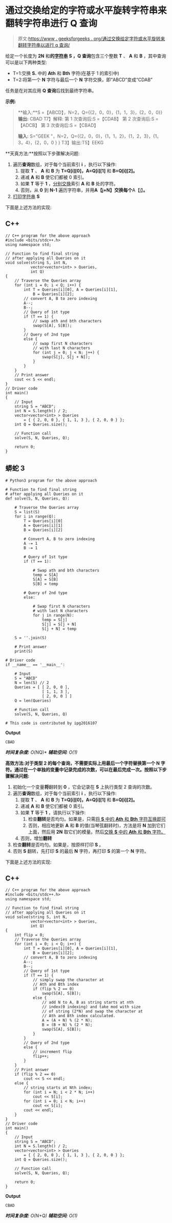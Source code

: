 # 通过交换给定的字符或水平旋转字符串来翻转字符串进行 Q 查询

> 原文:[https://www . geeksforgeeks . org/通过交换给定字符或水平旋转来翻转字符串以进行 q 查询/](https://www.geeksforgeeks.org/flip-the-string-by-either-swapping-given-characters-or-rotating-it-horizontally-for-q-queries/)

给定一个长度为 **2N** 和**的[字符串](https://www.geeksforgeeks.org/string-data-structure/) **S** ，Q 查询**包含三个整数 **T** 、 **A** 和 **B** ，其中查询可以是以下两种类型:

*   T=1:交换 **S.** 中的 **Ath** 和 **Bth** 字符(在基于 1 的索引中)
*   T=2:将第一个 **N** 字符与最后一个 **N** 字符交换，即“ABCD”变成“CDAB”

任务是在对其应用 **Q 查询**后找到最终字符串。

**示例:**

> **输入:**S =【ABCD】，N=2，Q={{2，0，0}，{1，1，3}，{2，0，0}}
> **输出:**
> CBAD
> T7】解释:
> 第 1 次查询后:S =【CDAB】
> 第 2 次查询后:S =【ADCB】
> 第 3 次查询后:S =【CBAD】
> 
> **输入:** S="GEEK "，N=2，Q={{2，0，0}，{1，1，2}，{1，2，3}，{1，3，4}，{2，0，0 } }
> T3】输出:T5】EEKG

**天真方法:**按照以下步骤解决问题:

1.  遍历**查询**数组，对于每个当前索引 **i** ，执行以下操作:
    1.  提取 **T** 、 **A** 和 **B** 为 **T=Q[i][0]，A=Q[i][1]** 和 **B=Q[i][2]。**
    2.  递减 **A** 和 **B** 使它们都被 0 索引。
    3.  如果 **T** 等于 **1** ，[分别交换](https://www.geeksforgeeks.org/vectorat-vectorswap-c-stl/)索引 **A** 和 **B** 处的字符。
    4.  否则，从 **0** 到 **N-1** 遍历字符串，并用**A【j+N】交换每个**A【j】**。**
2.  [打印字符串](https://www.geeksforgeeks.org/strings-in-c-2/) **S**

下面是上述方法的实现:

## C++

```
// C++ program for the above approach
#include <bits/stdc++.h>
using namespace std;

// Function to find final string
// after applying all Queries on it
void solve(string S, int N,
           vector<vector<int> > Queries,
           int Q)
{
    // Traverse the Queries array
    for (int i = 0; i < Q; i++) {
        int T = Queries[i][0], A = Queries[i][1],
            B = Queries[i][2];
        // convert A, B to zero indexing
        A--;
        B--;
        // Query of 1st type
        if (T == 1) {
            // swap ath and bth characters
            swap(S[A], S[B]);
        }
        // Query of 2nd type
        else {
            // swap first N characters
            // with last N characters
            for (int j = 0; j < N; j++) {
                swap(S[j], S[j + N]);
            }
        }
    }
    // Print answer
    cout << S << endl;
}
// Driver code
int main()
{
    // Input
    string S = "ABCD";
    int N = S.length() / 2;
    vector<vector<int> > Queries
        = { { 2, 0, 0 }, { 1, 1, 3 }, { 2, 0, 0 } };
    int Q = Queries.size();

    // Function call
    solve(S, N, Queries, Q);

    return 0;
}
```

## 蟒蛇 3

```
# Python3 program for the above approach

# Function to find final string
# after applying all Queries on it
def solve(S, N, Queries, Q):

    # Traverse the Queries array
    S = list(S)
    for i in range(Q):
        T = Queries[i][0]
        A = Queries[i][1]
        B = Queries[i][2]

        # Convert A, B to zero indexing
        A -= 1
        B -= 1

        # Query of 1st type
        if (T == 1):

            # Swap ath and bth characters
            temp = S[A]
            S[A] = S[B]
            S[B] = temp

        # Query of 2nd type
        else:

            # Swap first N characters
            # with last N characters
            for j in range(N):
                temp = S[j]
                S[j] = S[j + N]
                S[j + N] = temp

    S = ''.join(S)

    # Print answer
    print(S)

# Driver code
if __name__ == '__main__':

    # Input
    S = "ABCD"
    N = len(S) // 2
    Queries = [ [ 2, 0, 0 ],
                [ 1, 1, 3 ],
                [ 2, 0, 0 ] ]
    Q = len(Queries)

    # Function call
    solve(S, N, Queries, Q)

# This code is contributed by ipg2016107
```

**Output**

```
CBAD
```

***时间复杂度:** O(N*Q)*
***辅助空间:** O(1)*

**高效方法:**对于类型 2 的每个查询，不需要实际上用最后一个**字符替换第一个 **N** 字符。通过在一个单独的变量中记录完成的次数，可以在最后完成一次。按照以下步骤解决问题:**

1.  初始化一个变量**将**翻转到 **0** ，它会记录在 **S** 上执行类型 2 查询的次数。
2.  遍历**查询**数组，对于每个当前索引 **i** ，执行以下操作:
    1.  提取 **T** 、 **A** 和 **B** 为 **T=Q[i][0]，A=Q[i][1]** 和 **B=Q[i][2]。**
    2.  递减 **A** 和 **B** 使它们都被 0 索引。
    3.  如果 **T** 等于 **1** ，请执行以下操作:
        1.  检查**翻转**是否均匀。如果是，只需[将 **S** 中的 **Ath** 和 **Bth** 字符互换即可](https://www.geeksforgeeks.org/vectorat-vectorswap-c-stl/)
        2.  否则，相应地更新 **A** 和 **B** 的值(当琴弦翻转时)，方法是将 **N** 加到它们上面，然后用 **2N** 取它们的模量。然后[交换 **S** 中的 **Ath** 和 **Bth** 字符。](https://www.geeksforgeeks.org/vectorat-vectorswap-c-stl/)
    4.  否则，增加**翻转**
3.  检查**翻转**是否均匀。如果是，按原样打印 **S** 。
4.  否则 **S** 翻转，先打印 **S** 的最后 **N** 字符，再打印 **S** 的第一个 **N** 字符。

下面是上述方法的实现:

## C++

```
// C++ program for the above approach
#include <bits/stdc++.h>
using namespace std;

// Function to find final string
// after applying all Queries on it
void solve(string S, int N,
           vector<vector<int> > Queries,
           int Q)
{
    int flip = 0;
    // Traverse the Queries array
    for (int i = 0; i < Q; i++) {
        int T = Queries[i][0], A = Queries[i][1],
            B = Queries[i][2];
        // convert A, B to zero indexing
        A--;
        B--;
        // Query of 1st type
        if (T == 1) {
            // simply swap the character at
            // Ath and Bth index
            if (flip % 2 == 0)
                swap(S[A], S[B]);
            else {
                // add N to A, B as string starts at nth
                // index(0 indexing) and take mod with size
                // of string (2*N) and swap the character at
                // Ath and Bth index calculated.
                A = (A + N) % (2 * N);
                B = (B + N) % (2 * N);
                swap(S[A], S[B]);
            }
        }
        // Query of 2nd type
        else {
            // increment flip
            flip++;
        }
    }
    // Print answer
    if (flip % 2 == 0)
        cout << S << endl;
    else {
        // string starts at Nth index;
        for (int i = N; i < 2 * N; i++)
            cout << S[i];
        for (int i = 0; i < N; i++)
            cout << S[i];
        cout << endl;
    }
}
// Driver code
int main()
{
    // Input
    string S = "ABCD";
    int N = S.length() / 2;
    vector<vector<int> > Queries
        = { { 2, 0, 0 }, { 1, 1, 3 }, { 2, 0, 0 } };
    int Q = Queries.size();

    // Function call
    solve(S, N, Queries, Q);

    return 0;
}
```

**Output**

```
CBAD
```

***时间复杂度:** O(N+Q)*
***辅助空间:** O(1)*